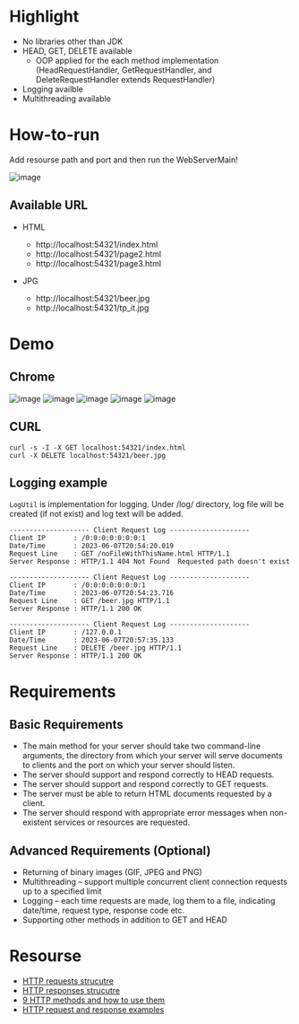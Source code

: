 # Highlight

- No libraries other than JDK
- HEAD, GET, DELETE available
  - OOP applied for the each method implementation (HeadRequestHandler, GetRequestHandler, and DeleteRequestHandler extends RequestHandler)
- Logging availble
- Multithreading available

# How-to-run

Add resourse path and port and then run the WebServerMain!

![image](https://github.com/hello-yoochul/Networking/assets/49010295/b929d03e-cbf6-4509-a62f-a9040dee6d86)

## Available URL

- HTML
  - http://localhost:54321/index.html
  - http://localhost:54321/page2.html
  - http://localhost:54321/page3.html

- JPG
  - http://localhost:54321/beer.jpg
  - http://localhost:54321/tp_it.jpg

# Demo

## Chrome
![image](https://github.com/hello-yoochul/Networking/assets/49010295/e3678ea2-ffc5-46e6-af35-76c1d8317493)
![image](https://github.com/hello-yoochul/Networking/assets/49010295/f53f7271-73f5-4198-aa6f-c4a54e353507)
![image](https://github.com/hello-yoochul/Networking/assets/49010295/ef8a257a-e8e4-4a73-bc59-0a7010ebf3b1)
![image](https://github.com/hello-yoochul/Networking/assets/49010295/3d809478-8496-4967-9ded-8d652cf5041a)
![image](https://github.com/hello-yoochul/Networking/assets/49010295/ecd7bd92-cbf4-483e-971a-5d97c6aa88a8)

## CURL

```
curl -s -I -X GET localhost:54321/index.html
curl -X DELETE localhost:54321/beer.jpg
```

## Logging example

`LogUtil` is implementation for logging. Under /log/ directory, log file will be created (if not exist) and log text will be added.

```
-------------------- Client Request Log --------------------
Client IP       : /0:0:0:0:0:0:0:1
Date/Time       : 2023-06-07T20:54:20.019
Request Line    : GET /noFileWithThisName.html HTTP/1.1
Server Response : HTTP/1.1 404 Not Found  Requested path doesn't exist

-------------------- Client Request Log --------------------
Client IP       : /0:0:0:0:0:0:0:1
Date/Time       : 2023-06-07T20:54:23.716
Request Line    : GET /beer.jpg HTTP/1.1
Server Response : HTTP/1.1 200 OK

-------------------- Client Request Log --------------------
Client IP       : /127.0.0.1
Date/Time       : 2023-06-07T20:57:35.133
Request Line    : DELETE /beer.jpg HTTP/1.1
Server Response : HTTP/1.1 200 OK
```

# Requirements

## Basic Requirements

- The main method for your server should take two command-line arguments, the directory from which your server will serve documents to clients and the port on which your server should listen.
- The server should support and respond correctly to HEAD requests.
- The server should support and respond correctly to GET requests.
- The server must be able to return HTML documents requested by a client.
- The server should respond with appropriate error messages when non-existent services or resources are requested.

## Advanced Requirements (Optional)

- Returning of binary images (GIF, JPEG and PNG)
- Multithreading – support multiple concurrent client connection requests up to a specified limit
- Logging – each time requests are made, log them to a file, indicating date/time, request type, response code etc.
- Supporting other methods in addition to GET and HEAD

# Resourse

- [HTTP requests strucutre](https://www.ibm.com/docs/en/cics-ts/5.2?topic=protocol-http-requests)
- [HTTP responses strucutre](https://www.ibm.com/docs/en/cics-ts/5.2?topic=protocol-http-responses)
- [9 HTTP methods and how to use them](https://testfully.io/blog/http-methods/)
- [HTTP request and response examples](https://www.ibm.com/docs/en/netcoolomnibus/7.4?topic=interface-http-request-response-examples)
